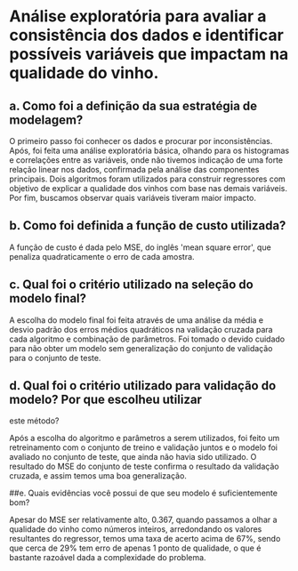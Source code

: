 # Análise exploratória para avaliar a consistência dos dados e identificar possíveis variáveis que impactam na qualidade do vinho.

## a. Como foi a definição da sua estratégia de modelagem?

O primeiro passo foi conhecer os dados e procurar por inconsistências. Após, foi feita uma análise exploratória básica, olhando para os histogramas e correlações entre as variáveis, onde não tivemos indicação de uma forte relação linear nos dados, confirmada pela análise das componentes principais. Dois algoritmos foram utilizados para construir regressores com objetivo de explicar a qualidade dos vinhos com base nas demais variáveis. Por fim, buscamos observar quais variáveis tiveram maior impacto.

## b. Como foi definida a função de custo utilizada?

A função de custo é dada pelo MSE, do inglês 'mean square error', que penaliza quadraticamente o erro de cada amostra.

## c. Qual foi o critério utilizado na seleção do modelo final?

A escolha do modelo final foi feita através de uma análise da média e desvio padrão dos erros médios quadráticos na validação cruzada para cada algoritmo e combinação de parâmetros. Foi tomado o devido cuidado para não obter um modelo sem generalização do conjunto de validação para o conjunto de teste.

## d. Qual foi o critério utilizado para validação do modelo? Por que escolheu utilizar
este método?

Após a escolha do algoritmo e parâmetros a serem utilizados, foi feito um retreinamento com o conjunto de treino e validação juntos e o modelo foi avaliado no conjunto de teste, que ainda não havia sido utilizado. O resultado do MSE do conjunto de teste confirma o resultado da validação cruzada, e assim temos uma boa generalização.

##e. Quais evidências você possui de que seu modelo é suficientemente bom?

Apesar do MSE ser relativamente alto, 0.367, quando passamos a olhar a qualidade do vinho como números inteiros, arredondando os valores resultantes do regressor, temos uma taxa de acerto acima de 67%, sendo que cerca de 29% tem erro de apenas 1 ponto de qualidade, o que é bastante razoável dada a complexidade do problema.
